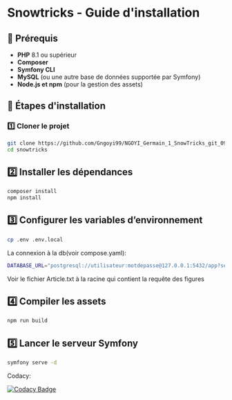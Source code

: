 # Snowtricks - Guide d'installation

## 📌 Prérequis

- **PHP** 8.1 ou supérieur  
- **Composer**  
- **Symfony CLI**  
- **MySQL** (ou une autre base de données supportée par Symfony)  
- **Node.js et npm** (pour la gestion des assets)  

## 🔧 Étapes d'installation

### 1️⃣ Cloner le projet
```sh
git clone https://github.com/Gngoyi99/NGOYI_Germain_1_SnowTricks_git_092024.git
cd snowtricks
```
## 2️⃣ Installer les dépendances
```sh
composer install
npm install
```
## 3️⃣ Configurer les variables d’environnement
```sh
cp .env .env.local
```
La connexion à la db(voir compose.yaml):
```sh
DATABASE_URL="postgresql://utilisateur:motdepasse@127.0.0.1:5432/app?serverVersion=16&charset=utf8"
```
Voir le fichier Article.txt à la racine qui contient la requête des figures

## 4️⃣ Compiler les assets
```sh
npm run build
```
## 5️⃣ Lancer le serveur Symfony
```sh
symfony serve -d
```
Codacy:

[![Codacy Badge](https://app.codacy.com/project/badge/Grade/77e5b47b3b2a45ecb7e630c5c162e02f)](https://app.codacy.com/gh/Gngoyi99/NGOYI_Germain_1_SnowTricks_git_092024/dashboard?utm_source=gh&utm_medium=referral&utm_content=&utm_campaign=Badge_grade)
